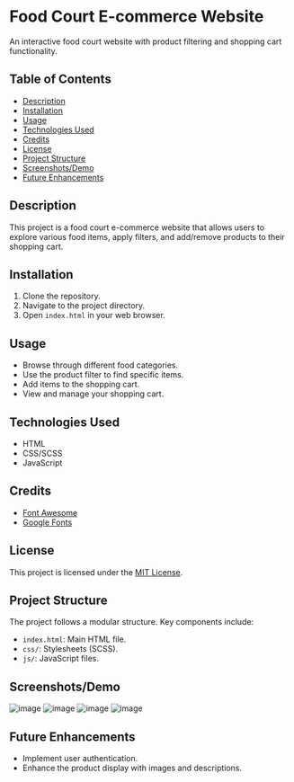 # Food Court E-commerce Website

An interactive food court website with product filtering and shopping cart functionality.

## Table of Contents

- [Description](#description)
- [Installation](#installation)
- [Usage](#usage)
- [Technologies Used](#technologies-used)
- [Credits](#credits)
- [License](#license)
- [Project Structure](#project-structure)
- [Screenshots/Demo](#screenshotsdemo)
- [Future Enhancements](#future-enhancements)

## Description

This project is a food court e-commerce website that allows users to explore various food items, apply filters, and add/remove products to their shopping cart.

## Installation

1. Clone the repository.
2. Navigate to the project directory.
3. Open `index.html` in your web browser.

## Usage

- Browse through different food categories.
- Use the product filter to find specific items.
- Add items to the shopping cart.
- View and manage your shopping cart.

## Technologies Used

- HTML
- CSS/SCSS
- JavaScript

## Credits

- [Font Awesome](https://fontawesome.com/)
- [Google Fonts](https://fonts.google.com/)

## License

This project is licensed under the [MIT License](LICENSE).

## Project Structure

The project follows a modular structure. Key components include:
- `index.html`: Main HTML file.
- `css/`: Stylesheets (SCSS).
- `js/`: JavaScript files.

## Screenshots/Demo

![image](https://github.com/yuvashreera/E-commerce-Website---Food-Court/assets/126389396/a67eed45-2677-42cc-a780-709d61723f4b)
![image](https://github.com/yuvashreera/E-commerce-Website---Food-Court/assets/126389396/61de0cd0-7e2c-4f80-9663-c15a5a847ee8)
![image](https://github.com/yuvashreera/E-commerce-Website---Food-Court/assets/126389396/7067eb53-b7e2-47c6-a4f5-ba5895b1d0f3)
![image](https://github.com/yuvashreera/E-commerce-Website---Food-Court/assets/126389396/fa26b9b9-7d81-4508-8b69-02dfea6f4e56)




## Future Enhancements

- Implement user authentication.
- Enhance the product display with images and descriptions.

